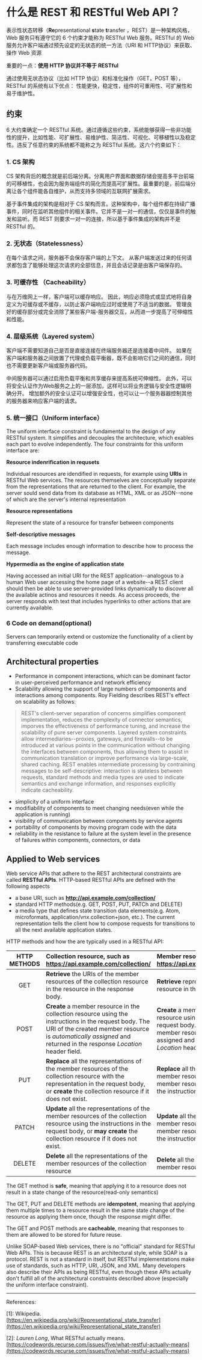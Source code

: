# 什么是 REST 和 RESTful Web API？

表示性状态转移（**Re**presentational **s**tate **t**ransfer ，REST）是一种架构风格，Web 服务只有遵守它的 6 个约束才能称为 RESTful Web 服务。RESTful 的 Web 服务允许客户端通过预先设定的无状态的统一方法（URI 和 HTTP协议）来获取、操作 Web 资源

重要的一点：**使用 HTTP 协议并不等于 RESTful**

通过使用无状态协议（比如 HTTP 协议）和标准化操作（GET，POST 等），RESTful 的系统有以下优点： 性能更快，稳定性，组件的可重用性、可扩展性和易于维护性。

## 约束

6 大约束确定一个 RESTful 系统。通过遵循这些约束，系统能够获得一些非功能性的提升，比如性能、可扩展性、易维护性、简洁性、可视化、可移植性以及稳定性。违反了任意约束的系统都不能称之为 RESTful 系统。这六个约束如下：

### 1. CS 架构

CS 架构背后的概念就是前后端分离。分离用户界面和数据存储会提高多平台前端的可移植性，也会因为服务端组件的简化而提高可扩展性。最重要的是，前后端分离让各个组件能各自维护，从而支持多领域的互联网扩展需求。

基于事件集成的架构是相对于 CS 架构而言。这种架构中，每个组件都在持续广播事件，同时在监听其他组件的相关事件。它并不是一对一的通信，仅仅是事件的触发和监听。而 REST 则要求一对一的连接，所以基于事件集成的架构并不是 RESTful 的。


### 2. 无状态（Statelessness）

在每个请求之间，服务器不会保存客户端的上下文。 从客户端发送过来的任何请求都包含了能够处理这次请求的全部信息，并且会话记录是由客户端保存的。

### 3. 可缓存性 （Cacheability）

与在万维网上一样，客户端可以缓存响应。 因此，响应必须隐式或显式地将自身定义为可缓存或不缓存，以防止客户端响应过时或使用了不适当的数据。 管理良好的缓存部分或完全消除了某些客户端-服务器交互，从而进一步提高了可伸缩性和性能。

### 4. 层级系统（Layered system）

客户端不需要知道自己是否是直接连接在终端服务器还是连接着中间件。 如果在客户端和服务器之间放置了代理或负载平衡器，既不会影响它们之间的通信，同时也不需要更新客户端或服务器代码。

中间服务器可以通过启用负载平衡和共享缓存来提高系统可伸缩性。 此外，可以将安全认证作为Web服务之上的一层添加，这样可以将业务逻辑与安全性逻辑明确分开。 增加额外的安全认证可以增强安全性，也可以让一个服务器器控制其他的服务器来响应客户端的请求。

### 5. 统一接口（Uniform interface）                                                                                        

The uniform interface constraint is fundamental to the design of any RESTful system. It simplifies and decouples the architecture, which exables each part to evolve independently. The four constraints for this uniform interface are:

**Resource indenrification in requsets**

Individual resources are idendified in requests, for example using **URIs** in RESTful Web services. The resources themselves are conceptually separate from the representations that are returned to the client. For example, the server sould send data from its database as HTML, XML or as JSON--none of which are the server's internal representation

**Resource representations**

Represent the state of a resource for transfer between components

**Self-descriptive messages**

Each message includes enough information to describe how to process the message.

**Hypermedia as the engine of application state**

Having accessed an initial URI for the REST application--analogous to a human Web user accessing the home page of a website--a REST client should then be able to use server-provided links dynamically to discover all the available actinos and resources it needs. As access proceeds, the server responds with text that includes hyperlinks to other actions that are currently available.

### 6 Code on demand(optional)

Servers can temporarily extend or customize the functionality of a client by transferring executable code

## Architectural properties

- Performance in component interactions, which can be dominant factor in user-perceived performance and network efficiency
- Scalability allowing the support of large numbers of components and interactions among components. Roy Fielding describes REST's effect on scalability as follows:

> REST's client-server separation of concerns simplifies component implementation, reduces the complexity of connector semantics, imporves the effectiveness of performance tuning, and increase the scalability of pure server components. Layered system constraints allow intermediaries--proxies, gateways, and firewalls--to be introduced at various points in the communication without changing the interfaces between components, thus allowing them to assist in communication translation or improve performance via large-scale, shared caching. REST enables intermediate processing by contraining messages to be self-descriptive: interaction is stateless between requests, standard methods and media types are used to indicate semantics and exchange information, and responses explicitly indicate cacheability.

- simplicity of a uniform interface
- modifiability of components to meet changing needs(even while the application is running)
- visibility of communication between components by service agents
- portability of components by moving program code with the data
- reliability in the resistance to failure at the system level in the presence of failures within components, connectors, or data

## Applied to Web services

Web service APIs that adhere to the REST architectural constraints are called **RESTful APIs**. HTTP-based RESTful APIs are defined with the following aspects

- a base URI, such as **http://api.example.com/collection/**
- standard HTTP methods(e.g. GET, POST, PUT, PATCh and DELETE)
- a media type that defines state transition data elements(e.g. Atom, microformats, application/vnx.collection+json, etc.). The current representation tells the client how to compose requests for transitions to all the next available application states.

HTTP methods and how the are typically used in a RESTful API:

|HTTP METHODS|Collection resource, such as https://api.example.com/collection/|Member resource, such as https://api.example.com/collection/item3|
|:----------:|:------------------|:--------------|
|GET|**Retrieve** the URIs of the member resources of the collection resource in the resource in the response body.|**Retrieve** representation of the member resource in the response body.|
|POST|**Create** a member resource in the collection resource using the instructions in the request body. The URI of the created member resource is *automatically assigned* and returned in the response *Location* header field.|**Create** a member resource in the member resource using the instructions in the request body. The URI of the created member resource is automatically assigned and returned in the response *Location* header field.|
|PUT|**Replace** all the representations of the member resources of the collection resource with the representation in the request body, or **create** the collection resource if it does not exist.|**Replace** all the representations of the member resource, or **may create** the member resource if it does not exist, using the instructions in the request body.|
|PATCH|**Update** all the representations of the member resources of the collection resource using the instructions in the request body, or **may create** the collection resource if it does not exist.|**Update** all the representations of the member resource, or **may create** the member resource if it does not exist, using the instructions int the request body.|
|DELETE|**Delete** all the representations of the member resources of the collection resource|**Delete** all the representations of the member resource.|

The GET method is **safe**, meaning that applying it to a resource does not result in a state change of the resource(read-only semantics)

The GET, PUT and DELETE methods are **idempotent**, meaning that applying them multiple times to a resource result in the same state change of the resource as applying them once, though the response might differ.

The GET and POST methods are **cacheable**, meaning that responses to them are allowed to be stored for future reuse.

Unlike SOAP-based Web services, there is no "official" standard for RESTful Web APIs. This is because REST is an architectural style, while SOAP is a protocol. REST is not a standard in itself, but RESTful implementations make use of standards, such as HTTP, URI, JSON, and XML. Many developers also describe their APIs as being RESTful, even though these APIs actually don't fulfill all of the architectural constraints described above (especially the uniform interface constraint).

---

References:

\[1\]: Wikipedia. [https://en.wikipedia.org/wiki/Representational_state_transfer](https://en.wikipedia.org/wiki/Representational_state_transfer)

\[2\]: *Lauren Long*, What RESTful actually means. [https://codewords.recurse.com/issues/five/what-restful-actually-means](https://codewords.recurse.com/issues/five/what-restful-actually-means)
